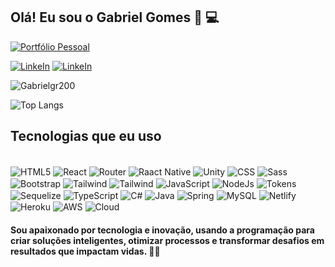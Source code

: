 
## Olá! Eu sou o Gabriel Gomes 👋 💻

[![Portfólio Pessoal](https://img.shields.io/badge/Portifolio%20Pessoal-click-1abc9c.svg)](https://portfolio-zeta-jade-85.vercel.app/)

[![LinkeIn](https://img.shields.io/badge/LinkedIn-0077B5?style=for-the-badge&logo=linkedin&logoColor=white
)](https://www.linkedin.com/in/gabriel-gomes-bba609179/)
[![LinkeIn](https://img.shields.io/badge/Instagram-E4405F?style=for-the-badge&logo=instagram&logoColor=white
)](https://www.instagram.com/gabrielgomesrd/)

![Gabrielgr200](https://github-readme-stats.vercel.app/api?username=Gabrielgr200&show_icons=true&theme=gradient&locale=pt-br&bg_color=45,fffafa,f5f5f5,c4c4c4
)

![Top Langs](https://github-readme-stats.vercel.app/api/top-langs/?username=anuraghazra&layout=compact)

## Tecnologias que eu uso

<div style="display: incline_block"></br>
   <img alt="HTML5" align="center" src="https://img.shields.io/badge/HTML5-E34F26?style=for-the-badge&logo=html5&logoColor=white" />
   <img alt="React" align="center" src="https://img.shields.io/badge/React-20232A?style=for-the-badge&logo=react&logoColor=61DAFB" />
   <img alt="Router" align="center" src="https://img.shields.io/badge/React_Router-CA4245?style=for-the-badge&logo=react-router&logoColor=white" />
   <img alt="Raact Native" align="center" src="https://img.shields.io/badge/React_Native-20232A?style=for-the-badge&logo=react&logoColor=61DAFB" />
   <img alt="Unity" align="center" src="https://img.shields.io/badge/Unity-100000?style=for-the-badge&logo=unity&logoColor=white" />
   <img alt="CSS" align="center" src="https://img.shields.io/badge/CSS3-1572B6?style=for-the-badge&logo=css3&logoColor=white" />
   <img alt="Sass" align="center" src="https://img.shields.io/badge/Sass-CC6699?style=for-the-badge&logo=sass&logoColor=white" />
   <img alt="Bootstrap" align="center" src="https://img.shields.io/badge/Bootstrap-563D7C?style=for-the-badge&logo=bootstrap&logoColor=white" />
   <img alt="Tailwind" align="center" src="https://img.shields.io/badge/Tailwind_CSS-38B2AC?style=for-the-badge&logo=tailwind-css&logoColor=white" />
   <img alt="Tailwind" align="center" src="https://img.shields.io/badge/styled--components-DB7093?style=for-the-badge&logo=styled-components&logoColor=white" />
   <img alt="JavaScript" align="center" src="https://img.shields.io/badge/JavaScript-F7DF1E?style=for-the-badge&logo=javascript&logoColor=black" />
   <img alt="NodeJs" align="center" src="https://img.shields.io/badge/Node.js-43853D?style=for-the-badge&logo=node.js&logoColor=white" />
   <img alt="Tokens" align="center" src="https://img.shields.io/badge/json%20web%20tokens-323330?style=for-the-badge&logo=json-web-tokens&logoColor=pink" />
   <img alt="Sequelize" align="center" src="https://img.shields.io/badge/sequelize-323330?style=for-the-badge&logo=sequelize&logoColor=blue" />
   <img alt="TypeScript" align="center" src="https://img.shields.io/badge/TypeScript-007ACC?style=for-the-badge&logo=typescript&logoColor=white" />
   <img alt="C#" align="center" src="https://img.shields.io/badge/C%23-239120?style=for-the-badge&logo=c-sharp&logoColor=white" />
   <img alt="Java" align="center" src="https://img.shields.io/badge/Java-ED8B00?style=for-the-badge&logo=openjdk&logoColor=white" />
   <img alt="Spring" align="center" src="https://img.shields.io/badge/Spring-6DB33F?style=for-the-badge&logo=spring&logoColor=white" />
   <img alt="MySQL" align="center" src="https://img.shields.io/badge/MySQL-00000F?style=for-the-badge&logo=mysql&logoColor=white" />
   <img alt="Netlify" align="center" src="https://img.shields.io/badge/Netlify-00C7B7?style=for-the-badge&logo=netlify&logoColor=white" />
   <img alt="Heroku" align="center" src="https://img.shields.io/badge/Heroku-430098?style=for-the-badge&logo=heroku&logoColor=white" />
   <img alt="AWS" align="center" src="https://img.shields.io/badge/Amazon_AWS-232F3E?style=for-the-badge&logo=amazon-aws&logoColor=white" />
   <img alt="Cloud" align="center" src="https://img.shields.io/badge/Google_Cloud-4285F4?style=for-the-badge&logo=google-cloud&logoColor=white" />
</div>


#### Sou apaixonado por tecnologia e inovação, usando a programação para criar soluções inteligentes, otimizar processos e transformar desafios em resultados que impactam vidas. 🚀🚀
